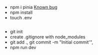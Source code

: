 - npm i pinia
  [Known bug](https://stackoverflow.com/a/77913047/5451285)
- npm install
- touch .env

```
```

- git init
- create .gitignore with node_modules
- git add ., git commit -m "Initial commit'", 
- npm run dev